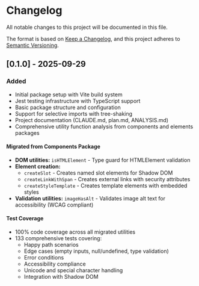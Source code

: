 # Changelog

All notable changes to this project will be documented in this file.

The format is based on [Keep a Changelog](https://keepachangelog.com/en/1.0.0/),
and this project adheres to [Semantic Versioning](https://semver.org/spec/v2.0.0.html).

## [0.1.0] - 2025-09-29

### Added
- Initial package setup with Vite build system
- Jest testing infrastructure with TypeScript support
- Basic package structure and configuration
- Support for selective imports with tree-shaking
- Project documentation (CLAUDE.md, plan.md, ANALYSIS.md)
- Comprehensive utility function analysis from components and elements packages

#### Migrated from Components Package
- **DOM utilities:** `isHTMLElement` - Type guard for HTMLElement validation
- **Element creation:**
  - `createSlot` - Creates named slot elements for Shadow DOM
  - `createLinkWithSpan` - Creates external links with security attributes
  - `createStyleTemplate` - Creates template elements with embedded styles
- **Validation utilities:** `imageHasAlt` - Validates image alt text for accessibility (WCAG compliant)

#### Test Coverage
- 100% code coverage across all migrated utilities
- 133 comprehensive tests covering:
  - Happy path scenarios
  - Edge cases (empty inputs, null/undefined, type validation)
  - Error conditions
  - Accessibility compliance
  - Unicode and special character handling
  - Integration with Shadow DOM